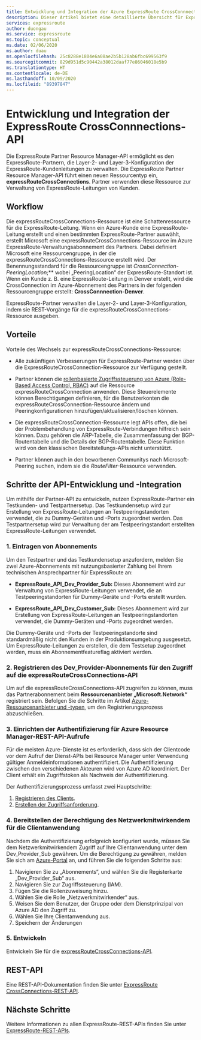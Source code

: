 ```yaml
---
title: Entwicklung und Integration der Azure ExpressRoute CrossConnnections-API
description: Dieser Artikel bietet eine detaillierte Übersicht für ExpressRoute-Partner über den Ressourcentyp „expressRouteCrossConnections“.
services: expressroute
author: duongau
ms.service: expressroute
ms.topic: conceptual
ms.date: 02/06/2020
ms.author: duau
ms.openlocfilehash: 25c8288e1804e6a08ae2b5b128ab6fbc699563f9
ms.sourcegitcommit: 829d951d5c90442a38012daaf77e86046018e5b9
ms.translationtype: HT
ms.contentlocale: de-DE
ms.lasthandoff: 10/09/2020
ms.locfileid: "89397847"
---
```

# <a name="expressroute-crossconnnections-api-development-and-integration"></a>Entwicklung und Integration der ExpressRoute CrossConnnections-API

Die ExpressRoute Partner Resource Manager-API ermöglicht es den ExpressRoute-Partnern, die Layer-2- und Layer-3-Konfiguration der ExpressRoute-Kundenleitungen zu verwalten. Die ExpressRoute Partner Resource Manager-API führt einen neuen Ressourcentyp ein, **expressRouteCrossConnections**. Partner verwenden diese Ressource zur Verwaltung von ExpressRoute-Leitungen von Kunden.

## <a name="workflow"></a>Workflow

Die expressRouteCrossConnections-Ressource ist eine Schattenressource für die ExpressRoute-Leitung. Wenn ein Azure-Kunde eine ExpressRoute-Leitung erstellt und einen bestimmten ExpressRoute-Partner auswählt, erstellt Microsoft eine expressRouteCrossConnections-Ressource im Azure ExpressRoute-Verwaltungsabonnement des Partners. Dabei definiert Microsoft eine Ressourcengruppe, in der die expressRouteCrossConnections-Ressource erstellt wird. Der Benennungsstandard für die Ressourcengruppe ist *CrossConnection-* *PeeringLocation*;** wobei „PeeringLocation“ der ExpressRoute-Standort ist. Wenn ein Kunde z. B. eine ExpressRoute-Leitung in Denver erstellt, wird die CrossConnection im Azure-Abonnement des Partners in der folgenden Ressourcengruppe erstellt: **CrossConnnection-Denver**.

ExpressRoute-Partner verwalten die Layer-2- und Layer-3-Konfiguration, indem sie REST-Vorgänge für die expressRouteCrossConnections-Ressource ausgeben.

## <a name="benefits"></a>Vorteile

Vorteile des Wechsels zur expressRouteCrossConnections-Ressource:

* Alle zukünftigen Verbesserungen für ExpressRoute-Partner werden über die ExpressRouteCrossConnection-Ressource zur Verfügung gestellt.

* Partner können die [rollenbasierte Zugriffssteuerung von Azure (Role-Based Access Control, RBAC)](https://docs.microsoft.com/azure/role-based-access-control/overview) auf die Ressource expressRouteCrossConnection anwenden. Diese Steuerelemente können Berechtigungen definieren, für die Benutzerkonten die expressRouteCrossConnection-Ressource ändern und Peeringkonfigurationen hinzufügen/aktualisieren/löschen können.

* Die expressRouteCrossConnection-Ressource legt APIs offen, die bei der Problembehandlung von ExpressRoute-Verbindungen hilfreich sein können. Dazu gehören die ARP-Tabelle, die Zusammenfassung der BGP-Routentabelle und die Details der BGP-Routentabelle. Diese Funktion wird von den klassischen Bereitstellungs-APIs nicht unterstützt.

* Partner können auch in den beworbenen Communitys nach Microsoft-Peering suchen, indem sie die *RouteFilter*-Ressource verwenden.

## <a name="api-development-and-integration-steps"></a>Schritte der API-Entwicklung und -Integration

Um mithilfe der Partner-API zu entwickeln, nutzen ExpressRoute-Partner ein Testkunden- und Testpartnersetup. Das Testkundensetup wird zur Erstellung von ExpressRoute-Leitungen an Testpeeringstandorten verwendet, die zu Dummy-Geräten und -Ports zugeordnet werden. Das Testpartnersetup wird zur Verwaltung der am Testpeeringstandort erstellten ExpressRoute-Leitungen verwendet.

### <a name="1-enlist-subscriptions"></a>1. Eintragen von Abonnements

Um den Testpartner und das Testkundensetup anzufordern, melden Sie zwei Azure-Abonnements mit nutzungsbasierter Zahlung bei Ihrem technischen Ansprechpartner für ExpressRoute an:
* **ExpressRoute_API_Dev_Provider_Sub:** Dieses Abonnement wird zur Verwaltung von ExpressRoute-Leitungen verwendet, die an Testpeeringstandorten für Dummy-Geräte und -Ports erstellt wurden.

* **ExpressRoute_API_Dev_Customer_Sub:** Dieses Abonnement wird zur Erstellung von ExpressRoute-Leitungen an Testpeeringstandorten verwendet, die Dummy-Geräten und -Ports zugeordnet werden.

Die Dummy-Geräte und -Ports der Testpeeringstandorte sind standardmäßig nicht den Kunden in der Produktionsumgebung ausgesetzt. Um ExpressRoute-Leitungen zu erstellen, die dem Testsetup zugeordnet werden, muss ein Abonnementfeatureflag aktiviert werden.

### <a name="2-register-the-dev_provider-subscription-to-access-the-expressroutecrossconnections-api"></a>2. Registrieren des Dev_Provider-Abonnements für den Zugriff auf die expressRouteCrossConnections-API

Um auf die expressRouteCrossConnections-API zugreifen zu können, muss das Partnerabonnement beim **Ressourcenanbieter „Microsoft.Network“** registriert sein. Befolgen Sie die Schritte im Artikel [Azure-Ressourcenanbieter und -typen](/azure/azure-resource-manager/management/resource-providers-and-types#azure-portal), um den Registrierungsprozess abzuschließen.

### <a name="3-set-up-authentication-for-azure-resource-manager-rest-api-calls"></a>3. Einrichten der Authentifizierung für Azure Resource Manager-REST-API-Aufrufe

Für die meisten Azure-Dienste ist es erforderlich, dass sich der Clientcode vor dem Aufruf der Dienst-APIs bei Resource Manager unter Verwendung gültiger Anmeldeinformationen authentifiziert. Die Authentifizierung zwischen den verschiedenen Akteuren wird von Azure AD koordiniert. Der Client erhält ein Zugriffstoken als Nachweis der Authentifizierung.

Der Authentifizierungsprozess umfasst zwei Hauptschritte:

1. [Registrieren des Clients](https://docs.microsoft.com/rest/api/azure/#register-your-client-application-with-azure-ad).
2. [Erstellen der Zugriffsanforderung](https://docs.microsoft.com/rest/api/azure/#create-the-request).

### <a name="4-provide-network-contributor-permission-to-the-client-application"></a>4. Bereitstellen der Berechtigung des Netzwerkmitwirkendem für die Clientanwendung

Nachdem die Authentifizierung erfolgreich konfiguriert wurde, müssen Sie dem Netzwerkmitwirkendem Zugriff auf Ihre Clientanwendung unter dem Dev_Provider_Sub gewähren. Um die Berechtigung zu gewähren, melden Sie sich am [Azure-Portal](https://ms.portal.azure.com/#home) an, und führen Sie die folgenden Schritte aus:

1. Navigieren Sie zu „Abonnements“, und wählen Sie die Registerkarte „Dev_Provider_Sub“ aus.
2. Navigieren Sie zur Zugriffssteuerung (IAM).
3. Fügen Sie die Rollenzuweisung hinzu.
4. Wählen Sie die Rolle „Netzwerkmitwirkender“ aus.
5. Weisen Sie dem Benutzer, der Gruppe oder dem Dienstprinzipal von Azure AD den Zugriff zu.
6. Wählen Sie Ihre Clientanwendung aus.
7. Speichern der Änderungen

### <a name="5-develop"></a>5. Entwickeln

Entwickeln Sie für die [expressRouteCrossConnections-API](https://docs.microsoft.com/rest/api/expressroute/expressroutecrossconnections).

## <a name="rest-api"></a>REST-API

Eine REST-API-Dokumentation finden Sie unter [ExpressRoute CrossConnections-REST-API](https://docs.microsoft.com/rest/api/expressroute/expressroutecrossconnections).

## <a name="next-steps"></a>Nächste Schritte

Weitere Informationen zu allen ExpressRoute-REST-APIs finden Sie unter [ExpressRoute-REST-APIs](https://docs.microsoft.com/rest/api/expressroute/).